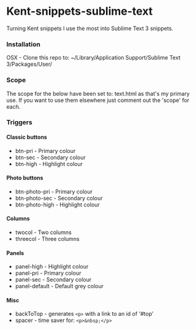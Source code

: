 # Kent-snippets-sublime-text
Turning Kent snippets I use the most into Sublime Text 3 snippets.


### Installation
OSX - Clone this repo to: ~/Library/Application Support/Sublime Text 3/Packages/User/


### Scope
The scope for the below have been set to: text.html as that's my primary use. If you want to use them elsewhere just comment out the 'scope' for each.


### Triggers
#### Classic buttons
* btn-pri - Primary colour
* btn-sec - Secondary colour
* btn-high - Highlight colour

#### Photo buttons
* btn-photo-pri - Primary colour
* btn-photo-sec - Secondary colour
* btn-photo-high - Highlight colour

#### Columns
* twocol - Two columns
* threecol - Three columns

#### Panels
* panel-high - Highlight colour
* panel-pri - Primary colour
* panel-sec - Secondary colour
* panel-default - Default grey colour

#### Misc
* backToTop - generates `<p>` with a link to an id of '#top'
* spacer - time saver for: `<p>&nbsp;</p>`
